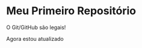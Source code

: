 Meu Primeiro Repositório 
======================== 

O Git/GitHub são legais!

Agora estou atualizado
